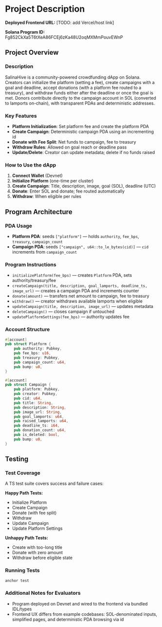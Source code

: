 # Project Description

**Deployed Frontend URL:** [TODO: add Vercel/host link]

**Solana Program ID:** Fg852CkXa5T6tXeA86FCEj6zKa48U2oqMXMmPouvEWnP

## Project Overview

### Description
SalinaHive is a community-powered crowdfunding dApp on Solana. Creators can initialize the platform (setting a fee), create campaigns with a goal and deadline, accept donations (with a platform fee routed to a treasury), and withdraw funds either after the deadline or once the goal is met. Donors contribute directly to the campaign account in SOL (converted to lamports on-chain), with transparent PDAs and deterministic addresses.

### Key Features
- **Platform Initialization**: Set platform fee and create the platform PDA
- **Create Campaign**: Deterministic campaign PDA using an incrementing id
- **Donate with Fee Split**: Net funds to campaign, fee to treasury
- **Withdraw Rules**: Allowed on goal reach or deadline pass
- **Update/Delete**: Creator can update metadata; delete if no funds raised

### How to Use the dApp
1. **Connect Wallet** (Devnet)
2. **Initialize Platform** (one-time per cluster)
3. **Create Campaign**: Title, description, image, goal (SOL), deadline (UTC)
4. **Donate**: Enter SOL and donate; fee routed automatically
5. **Withdraw**: When eligible per rules

## Program Architecture

### PDA Usage
- **Platform PDA**: seeds `["platform"]` — holds `authority`, `fee_bps`, `treasury`, `campaign_count`
- **Campaign PDA**: seeds `["campaign", u64::to_le_bytes(cid)]` — `cid` increments from `campaign_count`

### Program Instructions
- `initializePlatform(fee_bps)` — creates `Platform` PDA, sets authority/treasury/fee
- `createCampaign(title, description, goal_lamports, deadline_ts, image_url)` — creates a campaign PDA and increments counter
- `donate(amount)` — transfers net amount to campaign, fee to treasury
- `withdraw()` — creator withdraws available lamports when eligible
- `updateCampaign(title, description, image_url)` — updates metadata
- `deleteCampaign()` — closes campaign if untouched
- `updatePlatformSettings(fee_bps)` — authority updates fee

### Account Structure
```rust
#[account]
pub struct Platform {
    pub authority: Pubkey,
    pub fee_bps: u16,
    pub treasury: Pubkey,
    pub campaign_count: u64,
    pub bump: u8,
}

#[account]
pub struct Campaign {
    pub platform: Pubkey,
    pub creator: Pubkey,
    pub cid: u64,
    pub title: String,
    pub description: String,
    pub image_url: String,
    pub goal_lamports: u64,
    pub raised_lamports: u64,
    pub deadline_ts: i64,
    pub donation_count: u64,
    pub is_deleted: bool,
    pub bump: u8,
}
```

## Testing

### Test Coverage
A TS test suite covers success and failure cases:

**Happy Path Tests:**
- Initialize Platform
- Create Campaign
- Donate (with fee split)
- Withdraw
- Update Campaign
- Update Platform Settings

**Unhappy Path Tests:**
- Create with too-long title
- Donate with zero amount
- Withdraw before eligible state

### Running Tests
```bash
anchor test
```

### Additional Notes for Evaluators
- Program deployed on Devnet and wired to the frontend via bundled IDL/types
- Frontend UX differs from example codebases: SOL-denominated inputs, simplified pages, and deterministic PDA browsing via id